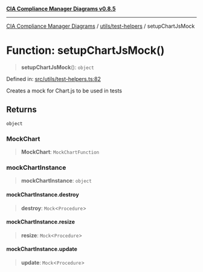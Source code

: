 [**CIA Compliance Manager Diagrams v0.8.5**](../../../README.md)

***

[CIA Compliance Manager Diagrams](../../../modules.md) / [utils/test-helpers](../README.md) / setupChartJsMock

# Function: setupChartJsMock()

> **setupChartJsMock**(): `object`

Defined in: [src/utils/test-helpers.ts:82](https://github.com/Hack23/cia-compliance-manager/blob/b799ef22d9067d09cc69eaeddf109ac9dcdce934/src/utils/test-helpers.ts#L82)

Creates a mock for Chart.js to be used in tests

## Returns

`object`

### MockChart

> **MockChart**: `MockChartFunction`

### mockChartInstance

> **mockChartInstance**: `object`

#### mockChartInstance.destroy

> **destroy**: `Mock`\<`Procedure`\>

#### mockChartInstance.resize

> **resize**: `Mock`\<`Procedure`\>

#### mockChartInstance.update

> **update**: `Mock`\<`Procedure`\>
